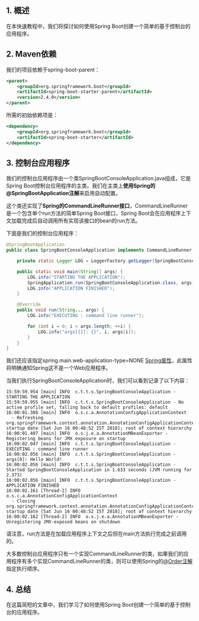 ## 1. 概述

在本快速教程中，我们将探讨如何使用Spring Boot创建一个简单的基于控制台的应用程序。

## 2. Maven依赖

我们的项目依赖于spring-boot-parent：

```xml
<parent>
    <groupId>org.springframework.boot</groupId>
    <artifactId>spring-boot-starter-parent</artifactId>
    <version>2.4.0</version>
</parent>
```

所需的初始依赖项是：

```xml
<dependency>
    <groupId>org.springframework.boot</groupId>
    <artifactId>spring-boot-starter</artifactId>
</dependency>
```

## 3. 控制台应用程序

我们的控制台应用程序由一个类SpringBootConsoleApplication.java组成，它是Spring Boot控制台应用程序的主类。我们在主类上**使用Spring的@SpringBootApplication注解**来启用自动配置。

这个类还实现了**Spring的CommandLineRunner接口**，CommandLineRunner是一个包含单个run方法的简单Spring Boot接口，Spring Boot会在应用程序上下文加载完成后自动调用所有实现该接口的bean的run方法。

下面是我们的控制台应用程序：

```java
@SpringBootApplication
public class SpringBootConsoleApplication implements CommandLineRunner {

    private static Logger LOG = LoggerFactory.getLogger(SpringBootConsoleApplication.class);

    public static void main(String[] args) {
        LOG.info("STARTING THE APPLICATION");
        SpringApplication.run(SpringBootConsoleApplication.class, args);
        LOG.info("APPLICATION FINISHED");
    }

    @Override
    public void run(String... args) {
        LOG.info("EXECUTING : command line runner");

        for (int i = 0; i < args.length; ++i) {
            LOG.info("args[{}]: {}", i, args[i]);
        }
    }
}
```

我们还应该指定spring.main.web-application-type=NONE [Spring属性]()，此属性将明确通知Spring这不是一个Web应用程序。

当我们执行SpringBootConsoleApplication时，我们可以看到记录了以下内容：

```shell
15:59:59.954 [main] INFO  c.t.t.s.SpringBootConsoleApplication - STARTING THE APPLICATION
15:59:59.955 [main] INFO  c.t.t.s.SpringBootConsoleApplication - No active profile set, falling back to default profiles: default
16:00:01.388 [main] INFO  o.s.c.a.AnnotationConfigApplicationContext 
  - Refreshing org.springframework.context.annotation.AnnotationConfigApplicationContext@6497b078: startup date [Sat Jun 16 00:48:52 IST 2018]; root of context hierarchy
16:00:01.407 [main] INFO  o.s.j.e.a.AnnotationMBeanExporter - Registering beans for JMX exposure on startup
16:00:02.047 [main] INFO  c.t.t.s.SpringBootConsoleApplication - EXECUTING : command line runner
16:00:02.056 [main] INFO  c.t.t.s.SpringBootConsoleApplication - args[0]: Hello World!
16:00:02.056 [main] INFO  c.t.t.s.SpringBootConsoleApplication - Started SpringBootConsoleApplication in 1.633 seconds (JVM running for 2.373)
16:00:02.056 [main] INFO  c.t.t.s.SpringBootConsoleApplication - APPLICATION FINISHED
16:00:02.161 [Thread-2] INFO  o.s.c.a.AnnotationConfigApplicationContext 
  - Closing org.springframework.context.annotation.AnnotationConfigApplicationContext@6497b078: startup date [Sat Jun 16 00:48:52 IST 2018]; root of context hierarchy
16:00:02.162 [Thread-2] INFO  o.s.j.e.a.AnnotationMBeanExporter - Unregistering JMX-exposed beans on shutdown
```

请注意，run方法是在加载应用程序上下文之后但在main方法执行完成之前调用的。

大多数控制台应用程序只有一个实现CommandLineRunner的类，如果我们的应用程序有多个实现CommandLineRunner的类，则可以使用Spring的[@Order注解]()指定执行顺序。

## 4. 总结

在这篇简短的文章中，我们学习了如何使用Spring Boot创建一个简单的基于控制台的应用程序。